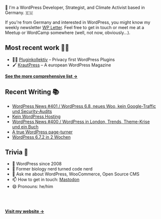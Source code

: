 👋 I'm a WordPress Developer, Strategist, and Climate Activist based in Germany. 🇪🇺

If you're from Germany and interested in WordPress, you might know my weekly newsletter [WP Letter](https://wpletter.de/). Feel free to get in touch or meet me at a Meetup or WordCamp somewhere (well, not now, obviously...).


## Most recent work 👷‍♂️

- 👨‍💻 [Pluginkollektiv](https://github.com/pluginkollektiv) – Privacy first WordPress Plugins
- 🖌️ [KrautPress](https://kraut.press) – A european WordPress Magazine

**[See the more comprehensive list &rarr;](https://simonkraft.com/what-i-do)**


## Recent Writing 📚

<!-- BLOG-POST-LIST:START -->
- [WordPress News #401 / WordPress 6.8, neues Woo, kein Google-Traffic und Security-Audits](https://feed.kraut.press/link/14399/16959427/401)
- [Kein WordPress Hosting](https://www.wppodcast.de/podcast/kein-wordpress-hosting/)
- [WordPress News #400 / WordPress in London, Trends, Theme-Krise und ein Buch](https://feed.kraut.press/link/14399/16953640/400)
- [A true WordPress page-turner](https://simon.blog/2025/a-wordpress-page-turner/)
- [WordPress 6.7.2 in 2 Wochen](https://www.wppodcast.de/podcast/wordpress-6-7-2-in-2-wochen/)
<!-- BLOG-POST-LIST:END -->


## Trivia 🤪

- 👴 WordPress since 2008
- 🌱 Former biology nerd turned code nerd
- 💬 Ask me about WordPress, WooCommerce, Open Source CMS
- 📫 How to get in touch: [Mastodon](https://dewp.space/@simon)
- 😄 Pronouns: he/him

<br/><br/><br/>
**[Visit my website &rarr;](https://simonkraft.com/hi)**